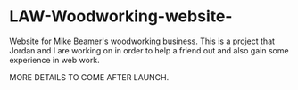 # LAW-Woodworking-website-
Website for Mike Beamer's woodworking business.
This is a project that Jordan and I are working on in order to help a friend out and also gain some experience in web work. 

MORE DETAILS TO COME AFTER LAUNCH. 
